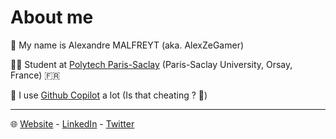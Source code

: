 # About me

:bust_in_silhouette: My name is Alexandre MALFREYT (aka. AlexZeGamer)

:student: Student at [Polytech Paris-Saclay](https://www.polytech.universite-paris-saclay.fr/) (Paris-Saclay University, Orsay, France) 🇫🇷

:robot: I use [Github Copilot](https://copilot.github.com/) a lot (Is that cheating ? :grimacing:)

---

:globe_with_meridians: [Website](https://alexandre.malfre.yt/) - [LinkedIn](https://www.linkedin.com/in/alexandre-malfreyt/) - [Twitter](https://www.twitter.com/AlexZeGamr)
